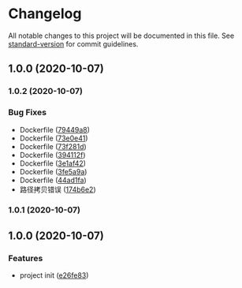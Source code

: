 # Changelog

All notable changes to this project will be documented in this file. See [standard-version](https://github.com/conventional-changelog/standard-version) for commit guidelines.

## 1.0.0 (2020-10-07)

### 1.0.2 (2020-10-07)


### Bug Fixes

* Dockerfile ([79449a8](https://github.com/NuoHui/my-programming-dock/commit/79449a89462df00ae59ae0a17748f7a6b0cc94d2))
* Dockerfile ([73e0e41](https://github.com/NuoHui/my-programming-dock/commit/73e0e41d6ff9cd109323a7ffdb42961148346f3f))
* Dockerfile ([73f281d](https://github.com/NuoHui/my-programming-dock/commit/73f281d99a3d95ed3f6bebf37e9e655f17a405a0))
* Dockerfile ([394112f](https://github.com/NuoHui/my-programming-dock/commit/394112f84ca5b6bc180b68a37248add1781e8253))
* Dockerfile ([3e1af42](https://github.com/NuoHui/my-programming-dock/commit/3e1af427c5d976c6c25cf7b9f8def75dae0edb4d))
* Dockerfile ([3fe5a9a](https://github.com/NuoHui/my-programming-dock/commit/3fe5a9ac2caa0b647b2c779b1898c9f26ffdc4e3))
* Dockerfile ([44ad1fa](https://github.com/NuoHui/my-programming-dock/commit/44ad1fa7878447ae90b8b594ca5ad772dfb1695f))
* 路径拷贝错误 ([174b6e2](https://github.com/NuoHui/my-programming-dock/commit/174b6e2351f831b7ea299381bdc7988d29580ab7))

### 1.0.1 (2020-10-07)

## 1.0.0 (2020-10-07)


### Features

* project init ([e26fe83](https://github.com/NuoHui/my-programming-dock/commit/e26fe837fe4fdbe9e858c500b6882b220ee368a1))
